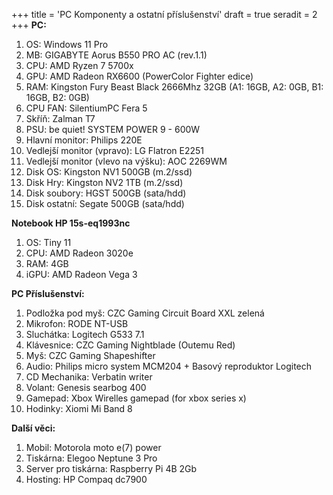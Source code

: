 +++
title = 'PC Komponenty a ostatní příslušenství'
draft = true
seradit = 2
+++
**PC:**

1) OS: Windows 11 Pro 
2) MB: GIGABYTE Aorus B550 PRO AC (rev.1.1)
3) CPU: AMD Ryzen 7 5700x 
4) GPU: AMD Radeon RX6600 (PowerColor Fighter edice)
5) RAM: Kingston Fury Beast Black 2666Mhz 32GB (A1: 16GB, A2: 0GB, B1: 16GB, B2: 0GB)
6) CPU FAN: SilentiumPC Fera 5
7) Skříň: Zalman T7
8) PSU: be quiet! SYSTEM POWER 9 - 600W
9) Hlavní monitor: Philips 220E
10) Vedlejší monitor (vpravo): LG Flatron E2251
11) Vedlejší monitor (vlevo na výšku): AOC 2269WM
12) Disk OS: Kingston NV1 500GB (m.2/ssd)
13) Disk Hry: Kingston NV2 1TB (m.2/ssd)
14) Disk soubory: HGST 500GB (sata/hdd)
15) Disk ostatní: Segate 500GB (sata/hdd)

**Notebook HP 15s-eq1993nc**

1) OS: Tiny 11
2) CPU: AMD Radeon 3020e
3) RAM: 4GB
4) iGPU: AMD Radeon Vega 3

**PC Příslušenství:**

1) Podložka pod myš: CZC Gaming Circuit Board XXL zelená
2) Mikrofon: RODE NT-USB 
3) Sluchátka: Logitech G533 7.1
4) Klávesnice: CZC Gaming Nightblade (Outemu Red)
5) Myš: CZC Gaming Shapeshifter
6) Audio: Philips micro system MCM204 + Basový reproduktor Logitech
7) CD Mechanika: Verbatin writer
8) Volant: Genesis searbog 400
9) Gamepad: Xbox Wirelles gamepad (for xbox series x)
10) Hodinky: Xiomi Mi Band 8

**Další věci:**

1) Mobil: Motorola moto e(7) power
2) Tiskárna: Elegoo Neptune 3 Pro
3) Server pro tiskárna: Raspberry Pi 4B 2Gb
4) Hosting: HP Compaq dc7900